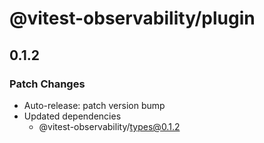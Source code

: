 # @vitest-observability/plugin

## 0.1.2

### Patch Changes

- Auto-release: patch version bump
- Updated dependencies
  - @vitest-observability/types@0.1.2
